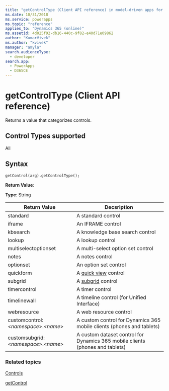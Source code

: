 ```yaml
---
title: "getControlType (Client API reference) in model-driven apps for Dynamics 365| MicrosoftDocs"
ms.date: 10/31/2018
ms.service: powerapps
ms.topic: "reference"
applies_to: "Dynamics 365 (online)"
ms.assetid: 4d025f92-db16-440c-9f82-e40d71e09862
author: "KumarVivek"
ms.author: "kvivek"
manager: "amyla"
search.audienceType: 
  - developer
search.app: 
  - PowerApps
  - D365CE
---
```

# getControlType (Client API reference)



Returns a value that categorizes controls.

## Control Types supported

All

## Syntax

`getControl(arg).getControlType();`

**Return Value**:

**Type**: String

|Return Value |Decsription|
|--|--|
|standard|A standard control|
|iframe|An IFRAME control|
|kbsearch|A knowledge base search control|
|lookup|A lookup control|
|multiselectoptionset|A multi-select option set control|
|notes|A notes control|
|optionset|An option set control|
|quickform | A [quick view](../formContext-ui-quickForms.md) control|
|subgrid | A [subgrid](../grids.md) control|
|timercontrol | A timer control|
|timelinewall | A timeline control (for Unified Interface)|
|webresource | A web resource control|
|customcontrol: \<*namespace*>.\<*name*> | A custom control for Dynamics 365 mobile clients (phones and tablets)|
|customsubgrid:\<*namespace*>.\<*name*> | A custom dataset control for Dynamics 365 mobile clients (phones and tablets)|

### Related topics

[Controls](../controls.md)

[getControl](getcontrol.md)


